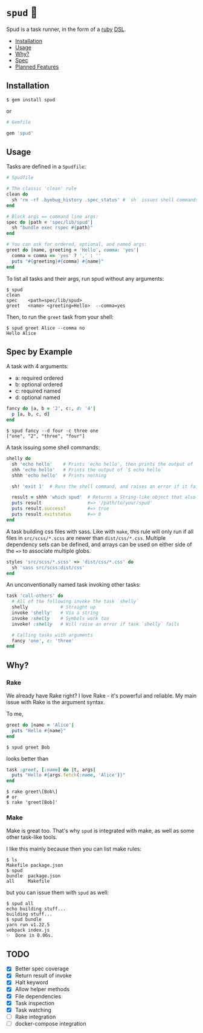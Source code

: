 # `spud` 🥔

Spud is a task runner, in the form of a [ruby](https://www.ruby-lang.org) [DSL](https://en.wikipedia.org/wiki/Domain-specific_language).

- [Installation](#installation)
- [Usage](#usage)
- [Why?](#why)
- [Spec](#spec-by-example)
- [Planned Features](#todo)

## Installation

```shell script
$ gem install spud
```

or 

```ruby
# Gemfile

gem 'spud'
```

## Usage

Tasks are defined in a `Spudfile`:
```ruby
# Spudfile

# The classic 'clean' rule
clean do
  sh 'rm -rf .byebug_history .spec_status' # `sh` issues shell commands
end

# Block args == command line args:
spec do |path = 'spec/lib/spud'|
  sh "bundle exec rspec #{path}"
end

# You can ask for ordered, optional, and named args:
greet do |name, greeting = 'Hello', comma: 'yes'|
  comma = comma == 'yes' ? ',' : ''
  puts "#{greeting}#{comma} #{name}"
end
```

To list all tasks and their args, run spud without any arguments:
```shell script
$ spud
clean
spec    <path=spec/lib/spud>
greet   <name> <greeting=Hello>  --comma=yes
```

Then, to run the `greet` task from your shell: 
```shell script
$ spud greet Alice --comma no
Hello Alice
````

## Spec by Example

A task with 4 arguments:
- a: required ordered
- b: optional ordered
- c: required named
- d: optional named
```ruby
fancy do |a, b = '2', c:, d: '4'|
  p [a, b, c, d]
end
```

```shell script
$ spud fancy --d four -c three one 
["one", "2", "three", "four"]
```

A task issuing some shell commands:
```ruby
shelly do
  sh 'echo hello'    # Prints 'echo hello', then prints the output of `$ echo hello` (like in Make)
  shh 'echo hello'   # Prints the output of `$ echo hello`
  shhh 'echo hello'  # Prints nothing

  sh! 'exit 1'  # Runs the shell command, and raises an error if it fails. Equivalents are available for shh! and shhh!

  result = shhh 'which spud'  # Returns a String-like object that also acts like a Process::Status
  puts result                 #=> '/path/to/your/spud'
  puts result.success?        #=> true
  puts result.exitstatus      #=> 0
end
```

A task building css files with sass. Like with `make`, this rule will only run if all files in `src/scss/*.scss` are
newer than `dist/css/*.css`. Multiple dependency sets can be defined, and arrays can be used on either side of the `=>`
to associate multiple globs. 
```ruby
styles 'src/scss/*.scss' => 'dist/css/*.css' do
  sh 'sass src/scss:dist/css'  
end
```

An unconventionally named task invoking other tasks:
```ruby
task 'call-others' do
  # All of the following invoke the task `shelly`
  shelly            # Straight up
  invoke 'shelly'   # Via a string
  invoke :shelly    # Symbols work too
  invoke! :shelly   # Will raise an error if task `shelly` fails

  # Calling tasks with arguments
  fancy 'one', c: 'three'
end
```

## Why?

### Rake

We already have Rake right? I love Rake - it's powerful and reliable. My main issue with Rake is the argument syntax.

To me,
```ruby
greet do |name = 'Alice'|
  puts "Hello #{name}"
end
```
```shell script
$ spud greet Bob
```

looks better than
```ruby
task :greet, [:name] do |t, args|
  puts "Hello #{args.fetch(:name, 'Alice')}"
end
```
```shell script
$ rake greet\[Bob\]
# or
$ rake 'greet[Bob]'
```

### Make

Make is great too. That's why `spud` is integrated with make, as well as some other task-like tools. 

I like this mainly because then you can list make rules:
```shell script
$ ls
Makefile package.json
$ spud
bundle  package.json
all     Makefile
```

but you can issue them with `spud` as well:
```shell script
$ spud all
echo building stuff...
building stuff...
$ spud bundle
yarn run v1.22.5
webpack index.js
✨  Done in 0.06s.
```

## TODO

- [x] Better spec coverage
- [x] Return result of invoke
- [x] Halt keyword
- [x] Allow helper methods
- [x] File dependencies
- [x] Task inspection
- [x] Task watching
- [ ] Rake integration
- [ ] docker-compose integration
